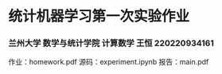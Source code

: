 # 统计机器学习第一次实验作业
### 兰州大学 数学与统计学院 计算数学 王恒 220220934161
 作业：homework.pdf
 源码：experiment.ipynb
 报告：main.pdf
